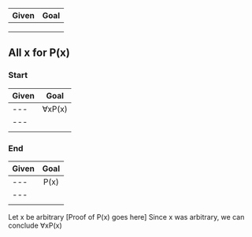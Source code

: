 | Given         | Goal           | 
| ------------- |:--------------:| 
|               |                | 
|               |                | 
|               |                | 


## All x for P(x)

### Start
| Given         | Goal           | 
| ------------- |:--------------:| 
|      ---      |    ∀xP(x)      | 
|      ---      |                | 
|               |                | 


### End

| Given         | Goal           | 
| ------------- |:--------------:| 
|      ---      |    P(x)        | 
|      ---      |                | 
|               |                | 

Let x be arbitrary
  [Proof of P(x) goes here]
Since x was arbitrary, we can conclude ∀xP(x)